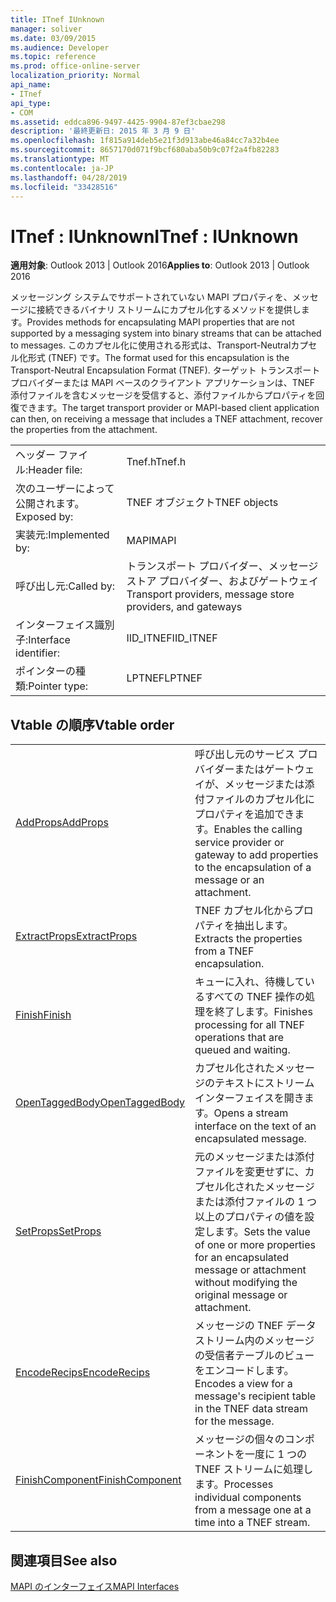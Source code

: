 ```yaml
---
title: ITnef IUnknown
manager: soliver
ms.date: 03/09/2015
ms.audience: Developer
ms.topic: reference
ms.prod: office-online-server
localization_priority: Normal
api_name:
- ITnef
api_type:
- COM
ms.assetid: eddca896-9497-4425-9904-87ef3cbae298
description: '最終更新日: 2015 年 3 月 9 日'
ms.openlocfilehash: 1f815a914deb5e21f3d913abe46a84cc7a32b4ee
ms.sourcegitcommit: 8657170d071f9bcf680aba50b9c07f2a4fb82283
ms.translationtype: MT
ms.contentlocale: ja-JP
ms.lasthandoff: 04/28/2019
ms.locfileid: "33428516"
---
```

# <a name="itnef--iunknown"></a><span data-ttu-id="c1de0-103">ITnef : IUnknown</span><span class="sxs-lookup"><span data-stu-id="c1de0-103">ITnef : IUnknown</span></span>

  
  
<span data-ttu-id="c1de0-104">**適用対象**: Outlook 2013 | Outlook 2016</span><span class="sxs-lookup"><span data-stu-id="c1de0-104">**Applies to**: Outlook 2013 | Outlook 2016</span></span> 
  
<span data-ttu-id="c1de0-105">メッセージング システムでサポートされていない MAPI プロパティを、メッセージに接続できるバイナリ ストリームにカプセル化するメソッドを提供します。</span><span class="sxs-lookup"><span data-stu-id="c1de0-105">Provides methods for encapsulating MAPI properties that are not supported by a messaging system into binary streams that can be attached to messages.</span></span> <span data-ttu-id="c1de0-106">このカプセル化に使用される形式は、Transport-Neutralカプセル化形式 (TNEF) です。</span><span class="sxs-lookup"><span data-stu-id="c1de0-106">The format used for this encapsulation is the Transport-Neutral Encapsulation Format (TNEF).</span></span> <span data-ttu-id="c1de0-107">ターゲット トランスポート プロバイダーまたは MAPI ベースのクライアント アプリケーションは、TNEF 添付ファイルを含むメッセージを受信すると、添付ファイルからプロパティを回復できます。</span><span class="sxs-lookup"><span data-stu-id="c1de0-107">The target transport provider or MAPI-based client application can then, on receiving a message that includes a TNEF attachment, recover the properties from the attachment.</span></span>
  
|||
|:-----|:-----|
|<span data-ttu-id="c1de0-108">ヘッダー ファイル:</span><span class="sxs-lookup"><span data-stu-id="c1de0-108">Header file:</span></span>  <br/> |<span data-ttu-id="c1de0-109">Tnef.h</span><span class="sxs-lookup"><span data-stu-id="c1de0-109">Tnef.h</span></span>  <br/> |
|<span data-ttu-id="c1de0-110">次のユーザーによって公開されます。</span><span class="sxs-lookup"><span data-stu-id="c1de0-110">Exposed by:</span></span>  <br/> |<span data-ttu-id="c1de0-111">TNEF オブジェクト</span><span class="sxs-lookup"><span data-stu-id="c1de0-111">TNEF objects</span></span>  <br/> |
|<span data-ttu-id="c1de0-112">実装元:</span><span class="sxs-lookup"><span data-stu-id="c1de0-112">Implemented by:</span></span>  <br/> |<span data-ttu-id="c1de0-113">MAPI</span><span class="sxs-lookup"><span data-stu-id="c1de0-113">MAPI</span></span>  <br/> |
|<span data-ttu-id="c1de0-114">呼び出し元:</span><span class="sxs-lookup"><span data-stu-id="c1de0-114">Called by:</span></span>  <br/> |<span data-ttu-id="c1de0-115">トランスポート プロバイダー、メッセージ ストア プロバイダー、およびゲートウェイ</span><span class="sxs-lookup"><span data-stu-id="c1de0-115">Transport providers, message store providers, and gateways</span></span>  <br/> |
|<span data-ttu-id="c1de0-116">インターフェイス識別子:</span><span class="sxs-lookup"><span data-stu-id="c1de0-116">Interface identifier:</span></span>  <br/> |<span data-ttu-id="c1de0-117">IID_ITNEF</span><span class="sxs-lookup"><span data-stu-id="c1de0-117">IID_ITNEF</span></span>  <br/> |
|<span data-ttu-id="c1de0-118">ポインターの種類:</span><span class="sxs-lookup"><span data-stu-id="c1de0-118">Pointer type:</span></span>  <br/> |<span data-ttu-id="c1de0-119">LPTNEF</span><span class="sxs-lookup"><span data-stu-id="c1de0-119">LPTNEF</span></span>  <br/> |
   
## <a name="vtable-order"></a><span data-ttu-id="c1de0-120">Vtable の順序</span><span class="sxs-lookup"><span data-stu-id="c1de0-120">Vtable order</span></span>

|||
|:-----|:-----|
|[<span data-ttu-id="c1de0-121">AddProps</span><span class="sxs-lookup"><span data-stu-id="c1de0-121">AddProps</span></span>](itnef-addprops.md) <br/> |<span data-ttu-id="c1de0-122">呼び出し元のサービス プロバイダーまたはゲートウェイが、メッセージまたは添付ファイルのカプセル化にプロパティを追加できます。</span><span class="sxs-lookup"><span data-stu-id="c1de0-122">Enables the calling service provider or gateway to add properties to the encapsulation of a message or an attachment.</span></span>  <br/> |
|[<span data-ttu-id="c1de0-123">ExtractProps</span><span class="sxs-lookup"><span data-stu-id="c1de0-123">ExtractProps</span></span>](itnef-extractprops.md) <br/> |<span data-ttu-id="c1de0-124">TNEF カプセル化からプロパティを抽出します。</span><span class="sxs-lookup"><span data-stu-id="c1de0-124">Extracts the properties from a TNEF encapsulation.</span></span>  <br/> |
|[<span data-ttu-id="c1de0-125">Finish</span><span class="sxs-lookup"><span data-stu-id="c1de0-125">Finish</span></span>](itnef-finish.md) <br/> |<span data-ttu-id="c1de0-126">キューに入れ、待機しているすべての TNEF 操作の処理を終了します。</span><span class="sxs-lookup"><span data-stu-id="c1de0-126">Finishes processing for all TNEF operations that are queued and waiting.</span></span>  <br/> |
|[<span data-ttu-id="c1de0-127">OpenTaggedBody</span><span class="sxs-lookup"><span data-stu-id="c1de0-127">OpenTaggedBody</span></span>](itnef-opentaggedbody.md) <br/> |<span data-ttu-id="c1de0-128">カプセル化されたメッセージのテキストにストリーム インターフェイスを開きます。</span><span class="sxs-lookup"><span data-stu-id="c1de0-128">Opens a stream interface on the text of an encapsulated message.</span></span>  <br/> |
|[<span data-ttu-id="c1de0-129">SetProps</span><span class="sxs-lookup"><span data-stu-id="c1de0-129">SetProps</span></span>](itnef-setprops.md) <br/> |<span data-ttu-id="c1de0-130">元のメッセージまたは添付ファイルを変更せずに、カプセル化されたメッセージまたは添付ファイルの 1 つ以上のプロパティの値を設定します。</span><span class="sxs-lookup"><span data-stu-id="c1de0-130">Sets the value of one or more properties for an encapsulated message or attachment without modifying the original message or attachment.</span></span>  <br/> |
|[<span data-ttu-id="c1de0-131">EncodeRecips</span><span class="sxs-lookup"><span data-stu-id="c1de0-131">EncodeRecips</span></span>](itnef-encoderecips.md) <br/> |<span data-ttu-id="c1de0-132">メッセージの TNEF データ ストリーム内のメッセージの受信者テーブルのビューをエンコードします。</span><span class="sxs-lookup"><span data-stu-id="c1de0-132">Encodes a view for a message's recipient table in the TNEF data stream for the message.</span></span>  <br/> |
|[<span data-ttu-id="c1de0-133">FinishComponent</span><span class="sxs-lookup"><span data-stu-id="c1de0-133">FinishComponent</span></span>](itnef-finishcomponent.md) <br/> |<span data-ttu-id="c1de0-134">メッセージの個々のコンポーネントを一度に 1 つの TNEF ストリームに処理します。</span><span class="sxs-lookup"><span data-stu-id="c1de0-134">Processes individual components from a message one at a time into a TNEF stream.</span></span>  <br/> |
   
## <a name="see-also"></a><span data-ttu-id="c1de0-135">関連項目</span><span class="sxs-lookup"><span data-stu-id="c1de0-135">See also</span></span>



[<span data-ttu-id="c1de0-136">MAPI のインターフェイス</span><span class="sxs-lookup"><span data-stu-id="c1de0-136">MAPI Interfaces</span></span>](mapi-interfaces.md)

